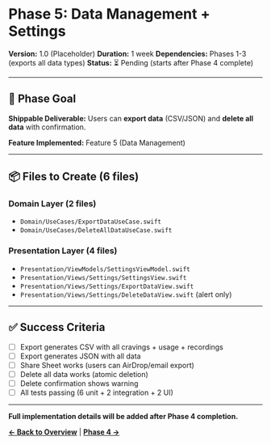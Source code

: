 # Phase 5: Data Management + Settings

**Version:** 1.0 (Placeholder)
**Duration:** 1 week
**Dependencies:** Phases 1-3 (exports all data types)
**Status:** ⏳ Pending (starts after Phase 4 complete)

---

## 🎯 Phase Goal

**Shippable Deliverable:** Users can **export data** (CSV/JSON) and **delete all data** with confirmation.

**Feature Implemented:** Feature 5 (Data Management)

---

## 📦 Files to Create (6 files)

### Domain Layer (2 files)
- `Domain/UseCases/ExportDataUseCase.swift`
- `Domain/UseCases/DeleteAllDataUseCase.swift`

### Presentation Layer (4 files)
- `Presentation/ViewModels/SettingsViewModel.swift`
- `Presentation/Views/Settings/SettingsView.swift`
- `Presentation/Views/Settings/ExportDataView.swift`
- `Presentation/Views/Settings/DeleteDataView.swift` (alert only)

---

## ✅ Success Criteria

- [ ] Export generates CSV with all cravings + usage + recordings
- [ ] Export generates JSON with all data
- [ ] Share Sheet works (users can AirDrop/email export)
- [ ] Delete all data works (atomic deletion)
- [ ] Delete confirmation shows warning
- [ ] All tests passing (6 unit + 2 integration + 2 UI)

---

**Full implementation details will be added after Phase 4 completion.**

**[← Back to Overview](./PHASE_OVERVIEW.md)** | **[Phase 4 →](./PHASE_4.md)**
